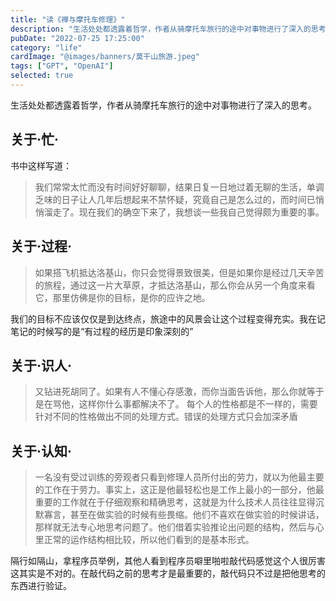 ```yaml
---
title: "读《禅与摩托车修理》"
description: "生活处处都透露着哲学，作者从骑摩托车旅行的途中对事物进行了深入的思考。"
pubDate: "2022-07-25 17:25:00"
category: "life"
cardImage: "@images/banners/莫干山旅游.jpeg"
tags: ["GPT", "OpenAI"]
selected: true
---
```


生活处处都透露着哲学，作者从骑摩托车旅行的途中对事物进行了深入的思考。

## 关于·忙·
书中这样写道：
> 我们常常太忙而没有时间好好聊聊，结果日复一日地过着无聊的生活，单调乏味的日子让人几年后想起来不禁怀疑，究竟自己是怎么过的，而时间已悄悄溜走了。现在我们的确空下来了，我想谈一些我自己觉得颇为重要的事。

## 关于·过程·
>如果搭飞机抵达洛基山，你只会觉得景致很美，但是如果你是经过几天辛苦的旅程，通过这一片大草原，才抵达洛基山，那么你会从另一个角度来看它，那里仿佛是你的目标，是你的应许之地。

我们的目标不应该仅仅是到达终点，旅途中的风景会让这个过程变得充实。我在记笔记的时候写的是“有过程的经历是印象深刻的”

## 关于·识人·
>又钻进死胡同了。如果有人不懂心存感激，而你当面告诉他，那么你就等于是在骂他，这样你什么事都解决不了。
每个人的性格都是不一样的，需要针对不同的性格做出不同的处理方式。错误的处理方式只会加深矛盾

## 关于·认知·
>一名没有受过训练的旁观者只看到修理人员所付出的劳力，就以为他最主要的工作在于劳力。事实上，这正是他最轻松也是工作上最小的一部分，他最重要的工作就在于仔细观察和精确思考，这就是为什么技术人员往往显得沉默寡言，甚至在做实验的时候有些畏缩。他们不喜欢在做实验的时候讲话，那样就无法专心地思考问题了。他们借着实验推论出问题的结构，然后与心里正常的运作结构相比较，所以他们看到的是基本形式。

隔行如隔山，拿程序员举例，其他人看到程序员噼里啪啦敲代码感觉这个人很厉害这其实是不对的。在敲代码之前的思考才是最重要的，敲代码只不过是把他思考的东西进行验证。
